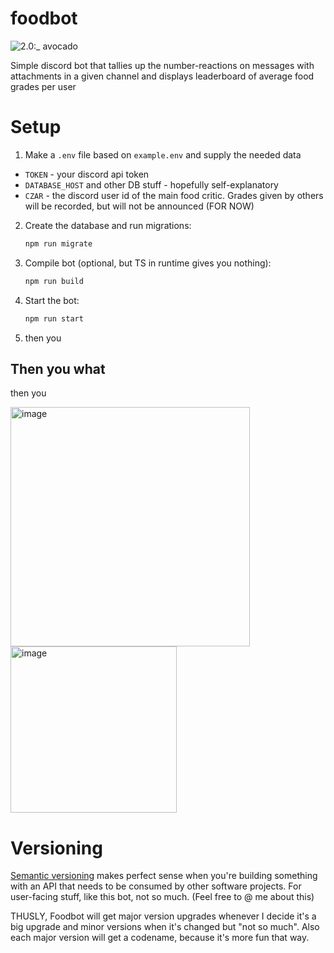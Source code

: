 # foodbot

![2.0:_ avocado](https://badgen.net/badge/release/AVOCADO/568203)

Simple discord bot that tallies up the number-reactions on messages with attachments in a given channel and displays leaderboard of average food grades per user

# Setup

1. Make a `.env` file based on `example.env` and supply the needed data
  * `TOKEN` - your discord api token
  * `DATABASE_HOST` and other DB stuff - hopefully self-explanatory
  * `CZAR` - the discord user id of the main food critic. Grades given by others will be recorded, but will not be announced (FOR NOW)
2. Create the database and run migrations:

    ```bash
    npm run migrate
    ```

3. Compile bot (optional, but TS in runtime gives you nothing):

    ```bash
    npm run build
    ```

4. Start the bot:

    ```bash
    npm run start
   ```

6. then you

## Then you what

then you

<img width="383" alt="image" src="https://user-images.githubusercontent.com/408256/163557895-51bf2e18-c9a6-45b5-9725-d20f0465a84f.png">
<img width="266" alt="image" src="https://user-images.githubusercontent.com/408256/163557919-6599c8b3-50e9-45d8-9e89-ddf92a0fa1ce.png">

# Versioning

[Semantic versioning](https://semver.org) makes perfect sense when you're building something with an API that needs to be consumed by other software projects.
For user-facing stuff, like this bot, not so much. (Feel free to @ me about this)

THUSLY, Foodbot will get major version upgrades whenever I decide it's a big upgrade and minor versions when it's changed but "not so much".
Also each major version will get a codename, because it's more fun that way.
